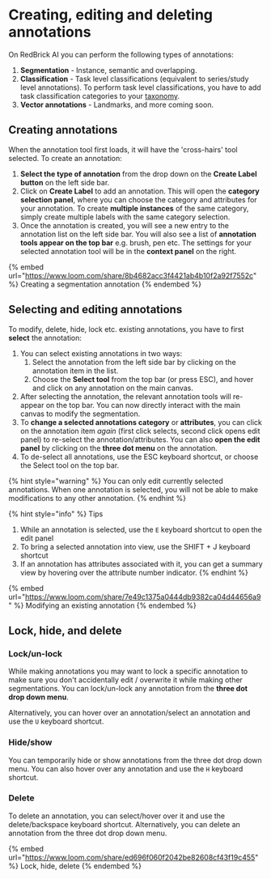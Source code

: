 # Creating, editing and deleting annotations

On RedBrick AI you can perform the following types of annotations:

1. **Segmentation** - Instance, semantic and overlapping.
2. **Classification** - Task level classifications (equivalent to series/study level annotations). To perform task level classifications, you have to add task classification categories to your [taxonomy](broken-reference).&#x20;
3. **Vector annotations** - Landmarks, and more coming soon.

## Creating annotations

When the annotation tool first loads, it will have the 'cross-hairs' tool selected. To create an annotation:

1. **Select the type of annotation** from the drop down on the **Create Label button** on the left side bar.
2. Click on **Create Label** to add an annotation. This will open the **category selection panel**, where you can choose the category and attributes for your annotation. To create **multiple instances** of the same category, simply create multiple labels with the same category selection.
3. Once the annotation is created, you will see a new entry to the annotation list on the left side bar. You will also see a list of **annotation tools appear on the top bar** e.g. brush, pen etc. The settings for your selected annotation tool will be in the **context panel** on the right.&#x20;

{% embed url="https://www.loom.com/share/8b4682acc3f4421ab4b10f2a92f7552c" %}
Creating a segmentation annotation
{% endembed %}

## Selecting and editing annotations

To modify, delete, hide, lock etc. existing annotations, you have to first **select** the annotation:

1. You can select existing annotations in two ways:&#x20;
   1. Select the annotation from the left side bar by clicking on the annotation item in the list.&#x20;
   2. Choose the **Select tool** from the top bar (or press ESC), and hover and click on any annotation on the main canvas.&#x20;
2. After selecting the annotation, the relevant annotation tools will re-appear on the top bar. You can now directly interact with the main canvas to modify the segmentation.&#x20;
3. To **change a selected annotations category** or **attributes**, you can click on the annotation item _again_ (first click selects, second click opens edit panel) to re-select the annotation/attributes. You can also **open the edit panel** by clicking on the **three dot menu** on the annotation.
4. To de-select all annotations, use the ESC keyboard shortcut, or choose the Select tool on the top bar.

{% hint style="warning" %}
You can only edit currently selected annotations. When one annotation is selected, you will not be able to make modifications to any other annotation.
{% endhint %}

{% hint style="info" %}
Tips

1. While an annotation is selected, use the `E` keyboard shortcut to open the edit panel
2. To bring a selected annotation into view, use the SHIFT + J keyboard shortcut
3. If an annotation has attributes associated with it, you can get a summary view by hovering over the attribute number indicator.
{% endhint %}

{% embed url="https://www.loom.com/share/7e49c1375a0444db9382ca04d44656a9" %}
Modifying an existing annotation
{% endembed %}

## Lock, hide, and delete

### Lock/un-lock

While making annotations you may want to lock a specific annotation to make sure you don't accidentally edit / overwrite it while making other segmentations. You can lock/un-lock any annotation from the **three dot drop down menu**.

Alternatively, you can hover over an annotation/select an annotation and use the `U` keyboard shortcut.&#x20;

### Hide/show

You can temporarily hide or show annotations from the three dot drop down menu. You can also hover over any annotation and use the `H` keyboard shortcut.

### Delete

To delete an annotation, you can select/hover over it and use the delete/backspace keyboard shortcut. Alternatively, you can delete an annotation from the three dot drop down menu.&#x20;

{% embed url="https://www.loom.com/share/ed696f060f2042be82608cf43f19c455" %}
Lock, hide, delete
{% endembed %}

